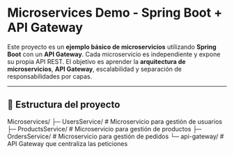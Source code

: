 # Microservices Demo - Spring Boot + API Gateway

Este proyecto es un **ejemplo básico de microservicios** utilizando **Spring Boot** con un **API Gateway**. Cada microservicio es independiente y expone su propia API REST. El objetivo es aprender la **arquitectura de microservicios**, **API Gateway**, escalabilidad y separación de responsabilidades por capas.

---

## 📂 Estructura del proyecto

Microservices/
├─ UsersService/ # Microservicio para gestión de usuarios
├─ ProductsService/ # Microservicio para gestión de productos
├─ OrdersService/ # Microservicio para gestión de pedidos
└─ api-gateway/ # API Gateway que centraliza las peticiones
